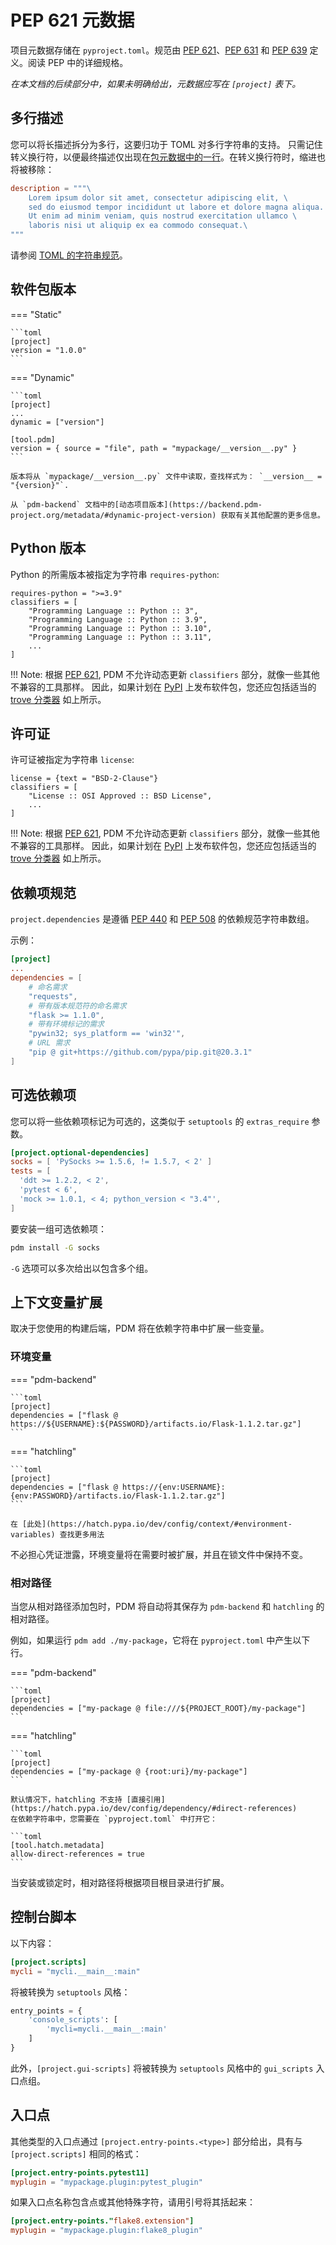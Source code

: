 # PEP 621 元数据

项目元数据存储在 `pyproject.toml`。规范由 [PEP 621]、[PEP 631] 和 [PEP 639] 定义。阅读 PEP 中的详细规格。

[PEP 621]: https://www.python.org/dev/peps/pep-0621/
[PEP 631]: https://www.python.org/dev/peps/pep-0631/
[PEP 639]: https://www.python.org/dev/peps/pep-0639/

_在本文档的后续部分中，如果未明确给出，元数据应写在 `[project]` 表下。_

## 多行描述

您可以将长描述拆分为多行，这要归功于 TOML 对多行字符串的支持。
只需记住转义换行符，以便最终描述仅出现在[包元数据中的一行](https://packaging.python.org/specifications/core-metadata/#summary)。在转义换行符时，缩进也将被移除：

```toml
description = """\
    Lorem ipsum dolor sit amet, consectetur adipiscing elit, \
    sed do eiusmod tempor incididunt ut labore et dolore magna aliqua. \
    Ut enim ad minim veniam, quis nostrud exercitation ullamco \
    laboris nisi ut aliquip ex ea commodo consequat.\
"""
```

请参阅 [TOML 的字符串规范](https://toml.io/en/v1.0.0#string)。

## 软件包版本

=== "Static"

    ```toml
    [project]
    version = "1.0.0"
    ```

=== "Dynamic"

    ```toml
    [project]
    ...
    dynamic = ["version"]

    [tool.pdm]
    version = { source = "file", path = "mypackage/__version__.py" }
    ```

    版本将从 `mypackage/__version__.py` 文件中读取，查找样式为： `__version__ = "{version}"`.

    从 `pdm-backend` 文档中的[动态项目版本](https://backend.pdm-project.org/metadata/#dynamic-project-version) 获取有关其他配置的更多信息。

## Python 版本

Python 的所需版本被指定为字符串 `requires-python`:

```
requires-python = ">=3.9"
classifiers = [
    "Programming Language :: Python :: 3",
    "Programming Language :: Python :: 3.9",
    "Programming Language :: Python :: 3.10",
    "Programming Language :: Python :: 3.11",
    ...
]
```

!!! Note: 根据 [PEP 621](https://peps.python.org/pep-0621/#allow-tools-to-add-extend-data),
PDM 不允许动态更新 `classifiers` 部分，就像一些其他不兼容的工具那样。
因此，如果计划在 [PyPI](https://pypi.org/) 上发布软件包，您还应包括适当的 [trove 分类器](https://pypi.org/classifiers/) 如上所示。

## 许可证

<!-- TODO: 如果接受PEP 639，更新以下段落 看 https://peps.python.org/pep-0639/#deprecate-license-classifiers -->

许可证被指定为字符串 `license`:

```
license = {text = "BSD-2-Clause"}
classifiers = [
    "License :: OSI Approved :: BSD License",
    ...
]
```

!!! Note: 根据 [PEP 621](https://peps.python.org/pep-0621/#allow-tools-to-add-extend-data),
PDM 不允许动态更新 `classifiers` 部分，就像一些其他不兼容的工具那样。
因此，如果计划在 [PyPI](https://pypi.org/) 上发布软件包，您还应包括适当的 [trove 分类器](https://pypi.org/classifiers/) 如上所示。

## 依赖项规范

`project.dependencies` 是遵循 [PEP 440](https://www.python.org/dev/peps/pep-0440/) 和 [PEP 508](https://www.python.org/dev/peps/pep-0508/) 的依赖规范字符串数组。

示例：

```toml
[project]
...
dependencies = [
    # 命名需求
    "requests",
    # 带有版本规范符的命名需求
    "flask >= 1.1.0",
    # 带有环境标记的需求
    "pywin32; sys_platform == 'win32'",
    # URL 需求
    "pip @ git+https://github.com/pypa/pip.git@20.3.1"
]
```

## 可选依赖项

您可以将一些依赖项标记为可选的，这类似于 `setuptools` 的 `extras_require` 参数。

```toml
[project.optional-dependencies]
socks = [ 'PySocks >= 1.5.6, != 1.5.7, < 2' ]
tests = [
  'ddt >= 1.2.2, < 2',
  'pytest < 6',
  'mock >= 1.0.1, < 4; python_version < "3.4"',
]
```

要安装一组可选依赖项：

```bash
pdm install -G socks
```

`-G` 选项可以多次给出以包含多个组。

## 上下文变量扩展

取决于您使用的构建后端，PDM 将在依赖字符串中扩展一些变量。

### 环境变量

=== "pdm-backend"

    ```toml
    [project]
    dependencies = ["flask @ https://${USERNAME}:${PASSWORD}/artifacts.io/Flask-1.1.2.tar.gz"]
    ```

=== "hatchling"

    ```toml
    [project]
    dependencies = ["flask @ https://{env:USERNAME}:{env:PASSWORD}/artifacts.io/Flask-1.1.2.tar.gz"]
    ```

    在 [此处](https://hatch.pypa.io/dev/config/context/#environment-variables) 查找更多用法

不必担心凭证泄露，环境变量将在需要时被扩展，并且在锁文件中保持不变。

### 相对路径

当您从相对路径添加包时，PDM 将自动将其保存为 `pdm-backend` 和 `hatchling` 的相对路径。

例如，如果运行 `pdm add ./my-package`，它将在 `pyproject.toml` 中产生以下行。

=== "pdm-backend"

    ```toml
    [project]
    dependencies = ["my-package @ file:///${PROJECT_ROOT}/my-package"]
    ```

=== "hatchling"

    ```toml
    [project]
    dependencies = ["my-package @ {root:uri}/my-package"]
    ```

    默认情况下，hatchling 不支持 [直接引用](https://hatch.pypa.io/dev/config/dependency/#direct-references)
    在依赖字符串中，您需要在 `pyproject.toml` 中打开它：

    ```toml
    [tool.hatch.metadata]
    allow-direct-references = true
    ```

当安装或锁定时，相对路径将根据项目根目录进行扩展。

## 控制台脚本

以下内容：

```toml
[project.scripts]
mycli = "mycli.__main__:main"
```

将被转换为 `setuptools` 风格：

```python
entry_points = {
    'console_scripts': [
        'mycli=mycli.__main__:main'
    ]
}
```

此外，`[project.gui-scripts]` 将被转换为 `setuptools` 风格中的 `gui_scripts` 入口点组。

## 入口点

其他类型的入口点通过 `[project.entry-points.<type>]` 部分给出，具有与 `[project.scripts]` 相同的格式：

```toml
[project.entry-points.pytest11]
myplugin = "mypackage.plugin:pytest_plugin"
```

如果入口点名称包含点或其他特殊字符，请用引号将其括起来：

```toml
[project.entry-points."flake8.extension"]
myplugin = "mypackage.plugin:flake8_plugin"
```
